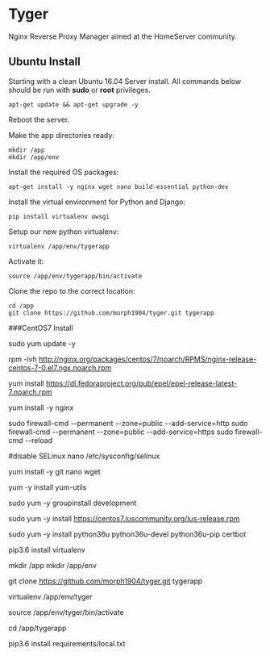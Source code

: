 # Tyger
Nginx Reverse Proxy Manager aimed at the HomeServer community. 

## Ubuntu Install

Starting with a clean Ubuntu 16.04 Server install. All commands below should be run with **sudo**  or **root** privileges.

    apt-get update && apt-get upgrade -y

Reboot the server. 

Make the app directories ready:

    mkdir /app
    mkdir /app/env

Install the required OS packages:

    apt-get install -y nginx wget nano build-essential python-dev
    
Install the virtual environment for Python and Django:

    pip install virtualenv uwsgi
    
Setup our new python virtualenv:

    virtualenv /app/env/tygerapp
    
Activate it:

    source /app/env/tygerapp/bin/activate
    
Clone the repo to the correct location:

    cd /app
    git clone https://github.com/morph1904/tyger.git tygerapp
    
                
    

###CentOS7 Install

sudo yum update -y

rpm -ivh http://nginx.org/packages/centos/7/noarch/RPMS/nginx-release-centos-7-0.el7.ngx.noarch.rpm

yum install https://dl.fedoraproject.org/pub/epel/epel-release-latest-7.noarch.rpm

yum install -y nginx

sudo firewall-cmd --permanent --zone=public --add-service=http 
sudo firewall-cmd --permanent --zone=public --add-service=https
sudo firewall-cmd --reload

#disable SELinux
nano /etc/sysconfig/selinux


yum install -y git nano wget

yum -y install yum-utils

sudo yum -y groupinstall development

sudo yum -y install https://centos7.iuscommunity.org/ius-release.rpm

sudo yum -y install python36u python36u-devel python36u-pip certbot

pip3.6 install virtualenv

mkdir /app
mkdir /app/env

git clone https://github.com/morph1904/tyger.git tygerapp

virtualenv /app/env/tyger

source /app/env/tyger/bin/activate

cd /app/tygerapp

pip3.6 install requirements/local.txt

